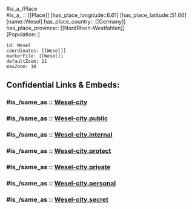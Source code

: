 ﻿---
confidential: public
isDeleted: false
location:
- 51.66
- 6.61
mapmarker: city
mapzoom:
- 7
- 12
SpocWebEntityId: 35561
tags:
- geo/City
type: City
---

#is_a_/Place  
#is_a_ :: [[Place]] 
[has_place_longitude::6.61] 
[has_place_latitude::51.66] 
[name::Wesel] 
has_place_country:: [[Germany]]  
has_place_province:: [[NordRhein-Westfahlen]]  
[Population::] 



```leaflet
id: Wesel
coordinates: [[Wesel]] 
markerFile: [[Wesel]] 
defaultZoom: 11 
maxZoom: 18
```


## Confidential Links & Embeds: 

### #is_/same_as :: [Wesel-city](/_Standards/Earth/Continent/Europe/Europe~Central/Germany/Germany~West/Nordrhein-Westfalen/counties~NW/Wesel/cities~Wesel/Wesel-city.md) 

### #is_/same_as :: [Wesel-city.public](/_public/Earth/Continent/Europe/Europe~Central/Germany/Germany~West/Nordrhein-Westfalen/counties~NW/Wesel/cities~Wesel/Wesel-city.public.md) 

### #is_/same_as :: [Wesel-city.internal](/_internal/Earth/Continent/Europe/Europe~Central/Germany/Germany~West/Nordrhein-Westfalen/counties~NW/Wesel/cities~Wesel/Wesel-city.internal.md) 

### #is_/same_as :: [Wesel-city.protect](/_protect/Earth/Continent/Europe/Europe~Central/Germany/Germany~West/Nordrhein-Westfalen/counties~NW/Wesel/cities~Wesel/Wesel-city.protect.md) 

### #is_/same_as :: [Wesel-city.private](/_private/Earth/Continent/Europe/Europe~Central/Germany/Germany~West/Nordrhein-Westfalen/counties~NW/Wesel/cities~Wesel/Wesel-city.private.md) 

### #is_/same_as :: [Wesel-city.personal](/_personal/Earth/Continent/Europe/Europe~Central/Germany/Germany~West/Nordrhein-Westfalen/counties~NW/Wesel/cities~Wesel/Wesel-city.personal.md) 

### #is_/same_as :: [Wesel-city.secret](/_secret/Earth/Continent/Europe/Europe~Central/Germany/Germany~West/Nordrhein-Westfalen/counties~NW/Wesel/cities~Wesel/Wesel-city.secret.md)

